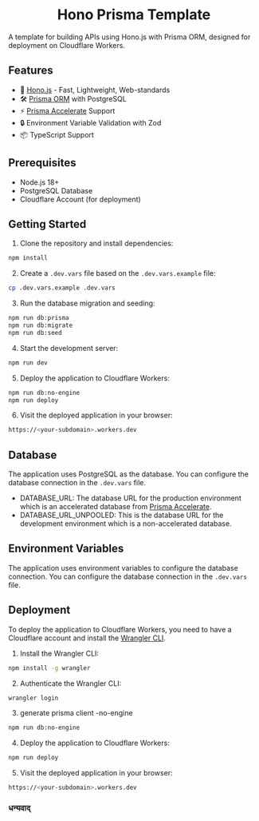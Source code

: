 <h1 align="center">Hono Prisma Template</h1>

A template for building APIs using Hono.js with Prisma ORM, designed for deployment on Cloudflare Workers.

## Features

- 🚀 [Hono.js](https://hono.dev/) - Fast, Lightweight, Web-standards
- 🛠 [Prisma ORM](https://www.prisma.io/) with PostgreSQL
- ⚡ [Prisma Accelerate](https://www.prisma.io/data-platform/accelerate) Support
- 🔒 Environment Variable Validation with Zod
- 📦 TypeScript Support

## Prerequisites

- Node.js 18+
- PostgreSQL Database
- Cloudflare Account (for deployment)

## Getting Started

1. Clone the repository and install dependencies:

```bash
npm install
```

2. Create a `.dev.vars` file based on the `.dev.vars.example` file:

```bash
cp .dev.vars.example .dev.vars
```

3. Run the database migration and seeding:

```bash
npm run db:prisma
npm run db:migrate
npm run db:seed
```

4. Start the development server:

```bash
npm run dev
```

5. Deploy the application to Cloudflare Workers:

```bash
npm run db:no-engine
npm run deploy
```

6. Visit the deployed application in your browser:

```bash
https://<your-subdomain>.workers.dev
```

## Database

The application uses PostgreSQL as the database. You can configure the database connection in the `.dev.vars` file.

- DATABASE_URL: The database URL for the production environment which is an accelerated database from [Prisma Accelerate](https://www.prisma.io/docs/accelerate/getting-started).
- DATABASE_URL_UNPOOLED: This is the database URL for the development environment which is a non-accelerated database.

## Environment Variables

The application uses environment variables to configure the database connection. You can configure the database connection in the `.dev.vars` file.

## Deployment

To deploy the application to Cloudflare Workers, you need to have a Cloudflare account and install the [Wrangler CLI](https://github.com/cloudflare/wrangler).

1. Install the Wrangler CLI:

```bash
npm install -g wrangler
```

2. Authenticate the Wrangler CLI:

```bash
wrangler login
```

3. generate prisma client -no-engine

```bash
npm run db:no-engine
```

4. Deploy the application to Cloudflare Workers:

```bash
npm run deploy
```

5. Visit the deployed application in your browser:

```bash
https://<your-subdomain>.workers.dev
```

### धन्यवाद्
